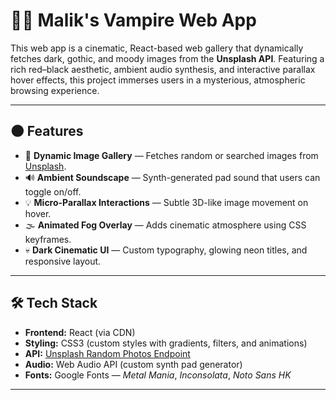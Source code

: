# 🧛‍♂️ Malik's Vampire Web App
This web app is a cinematic, React-based web gallery that dynamically fetches dark, gothic, and moody images from the **Unsplash API**. Featuring a rich red–black aesthetic, ambient audio synthesis, and interactive parallax hover effects, this project immerses users in a mysterious, atmospheric browsing experience.

---

## 🌑 Features

- 🎨 **Dynamic Image Gallery** — Fetches random or searched images from [Unsplash](https://unsplash.com/developers).
- 🔊 **Ambient Soundscape** — Synth-generated pad sound that users can toggle on/off.
- 💡 **Micro-Parallax Interactions** — Subtle 3D-like image movement on hover.
- 🌫️ **Animated Fog Overlay** — Adds cinematic atmosphere using CSS keyframes.
- 💀 **Dark Cinematic UI** — Custom typography, glowing neon titles, and responsive layout.

---

## 🛠️ Tech Stack

- **Frontend:** React (via CDN)
- **Styling:** CSS3 (custom styles with gradients, filters, and animations)
- **API:** [Unsplash Random Photos Endpoint](https://unsplash.com/documentation#random-photos)
- **Audio:** Web Audio API (custom synth pad generator)
- **Fonts:** Google Fonts — *Metal Mania*, *Inconsolata*, *Noto Sans HK*

---
